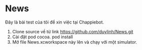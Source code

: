 # News
Đây là bài test của tôi để xin việc tại  Chappiebot.

1. Clone source về từ link https://github.com/duylinh/News.git
2. Cài đặt pod cocoa.  pod install 
3. Mở file News.xcworkspace này lên và chạy với một simulator.
